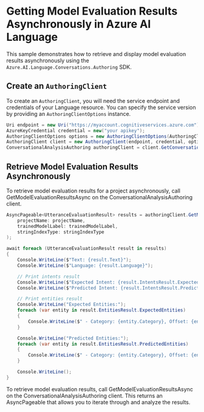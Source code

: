 # Getting Model Evaluation Results Asynchronously in Azure AI Language

This sample demonstrates how to retrieve and display model evaluation results asynchronously using the `Azure.AI.Language.Conversations.Authoring` SDK.

## Create an `AuthoringClient`

To create an `AuthoringClient`, you will need the service endpoint and credentials of your Language resource. You can specify the service version by providing an `AuthoringClientOptions` instance.

```C# Snippet:CreateAuthoringClientForSpecificApiVersion
Uri endpoint = new Uri("https://myaccount.cognitiveservices.azure.com");
AzureKeyCredential credential = new("your apikey");
AuthoringClientOptions options = new AuthoringClientOptions(AuthoringClientOptions.ServiceVersion.V2024_11_15_Preview);
AuthoringClient client = new AuthoringClient(endpoint, credential, options);
ConversationalAnalysisAuthoring authoringClient = client.GetConversationalAnalysisAuthoringClient();
```

## Retrieve Model Evaluation Results Asynchronously

To retrieve model evaluation results for a project asynchronously, call GetModelEvaluationResultsAsync on the ConversationalAnalysisAuthoring client.

```C# Snippet:Sample9_ConversationsAuthoring_GetModelEvaluationResultsAsync
AsyncPageable<UtteranceEvaluationResult> results = authoringClient.GetModelEvaluationResultsAsync(
    projectName: projectName,
    trainedModelLabel: trainedModelLabel,
    stringIndexType: stringIndexType
);

await foreach (UtteranceEvaluationResult result in results)
{
    Console.WriteLine($"Text: {result.Text}");
    Console.WriteLine($"Language: {result.Language}");

    // Print intents result
    Console.WriteLine($"Expected Intent: {result.IntentsResult.ExpectedIntent}");
    Console.WriteLine($"Predicted Intent: {result.IntentsResult.PredictedIntent}");

    // Print entities result
    Console.WriteLine("Expected Entities:");
    foreach (var entity in result.EntitiesResult.ExpectedEntities)
    {
        Console.WriteLine($" - Category: {entity.Category}, Offset: {entity.Offset}, Length: {entity.Length}");
    }

    Console.WriteLine("Predicted Entities:");
    foreach (var entity in result.EntitiesResult.PredictedEntities)
    {
        Console.WriteLine($" - Category: {entity.Category}, Offset: {entity.Offset}, Length: {entity.Length}");
    }

    Console.WriteLine();
}
```

To retrieve model evaluation results, call GetModelEvaluationResultsAsync on the ConversationalAnalysisAuthoring client. This returns an AsyncPageable<UtteranceEvaluationResult> that allows you to iterate through and analyze the results.
